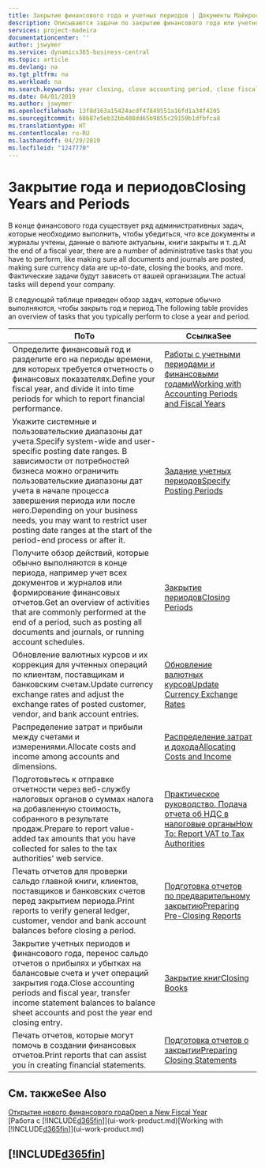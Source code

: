 ```yaml
---
title: Закрытие финансового года и учетных периодов | Документы Майкрософт
description: Описываются задачи по закрытию финансового года или учетного периода, например, проверка того, что документы и журналы учтены, а также сверка балансов банковских счетов.
services: project-madeira
documentationcenter: ''
author: jswymer
ms.service: dynamics365-business-central
ms.topic: article
ms.devlang: na
ms.tgt_pltfrm: na
ms.workload: na
ms.search.keywords: year closing, close accounting period, close fiscal year, bank account detailed trial balance
ms.date: 04/01/2019
ms.author: jswymer
ms.openlocfilehash: 13f8d163a15424acdf47849551a16fd1a34f4205
ms.sourcegitcommit: 60b87e5eb32bb408dd65b9855c29159b1dfbfca8
ms.translationtype: HT
ms.contentlocale: ru-RU
ms.lasthandoff: 04/29/2019
ms.locfileid: "1247770"
---
```

# <a name="closing-years-and-periods"></a><span data-ttu-id="d2d7e-103">Закрытие года и периодов</span><span class="sxs-lookup"><span data-stu-id="d2d7e-103">Closing Years and Periods</span></span>
<span data-ttu-id="d2d7e-104">В конце финансового года существует ряд административных задач, которые необходимо выполнить, чтобы убедиться, что все документы и журналы учтены, данные о валюте актуальны, книги закрыты и т. д.</span><span class="sxs-lookup"><span data-stu-id="d2d7e-104">At the end of a fiscal year, there are a number of administrative tasks that you have to perform, like making sure all documents and journals are posted, making sure currency data are up-to-date, closing the books, and more.</span></span> <span data-ttu-id="d2d7e-105">Фактические задачи будут зависеть от вашей организации.</span><span class="sxs-lookup"><span data-stu-id="d2d7e-105">The actual tasks will depend your company.</span></span>

<span data-ttu-id="d2d7e-106">В следующей таблице приведен обзор задач, которые обычно выполняются, чтобы закрыть год и период.</span><span class="sxs-lookup"><span data-stu-id="d2d7e-106">The following table provides an overview of tasks that you typically perform to close a year and period.</span></span>

| <span data-ttu-id="d2d7e-107">По</span><span class="sxs-lookup"><span data-stu-id="d2d7e-107">To</span></span> | <span data-ttu-id="d2d7e-108">Ссылка</span><span class="sxs-lookup"><span data-stu-id="d2d7e-108">See</span></span> |
| --- | --- |
| <span data-ttu-id="d2d7e-109">Определите финансовый год и разделите его на периоды времени, для которых требуется отчетность о финансовых показателях.</span><span class="sxs-lookup"><span data-stu-id="d2d7e-109">Define your fiscal year, and divide it into time periods for which to report financial performance.</span></span> | [<span data-ttu-id="d2d7e-110">Работы с учетными периодами и финансовыми годами</span><span class="sxs-lookup"><span data-stu-id="d2d7e-110">Working with Accounting Periods and Fiscal Years</span></span>](finance-accounting-periods-and-fiscal-years.md)|
| <span data-ttu-id="d2d7e-111">Укажите системные и пользовательские диапазоны дат учета.</span><span class="sxs-lookup"><span data-stu-id="d2d7e-111">Specify system-wide and user-specific posting date ranges.</span></span> <span data-ttu-id="d2d7e-112">В зависимости от потребностей бизнеса можно ограничить пользовательские диапазоны дат учета в начале процесса завершения периода или после него.</span><span class="sxs-lookup"><span data-stu-id="d2d7e-112">Depending on your business needs, you may want to restrict user posting date ranges at the start of the period-end process or after it.</span></span> |[<span data-ttu-id="d2d7e-113">Задание учетных периодов</span><span class="sxs-lookup"><span data-stu-id="d2d7e-113">Specify Posting Periods</span></span>](finance-how-specify-posting-periods.md) |
| <span data-ttu-id="d2d7e-114">Получите обзор действий, которые обычно выполняются в конце периода, например учет всех документов и журналов или формирование финансовых отчетов.</span><span class="sxs-lookup"><span data-stu-id="d2d7e-114">Get an overview of activities that are commonly performed at the end of a period, such as posting all documents and journals, or running account schedules.</span></span> |[<span data-ttu-id="d2d7e-115">Закрытие периодов</span><span class="sxs-lookup"><span data-stu-id="d2d7e-115">Closing Periods</span></span>](year-how-complete-period-end-processes.md) |
| <span data-ttu-id="d2d7e-116">Обновление валютных курсов и их коррекция для учтенных операций по клиентам, поставщикам и банковским счетам.</span><span class="sxs-lookup"><span data-stu-id="d2d7e-116">Update currency exchange rates and adjust the exchange rates of posted customer, vendor, and bank account entries.</span></span> |[<span data-ttu-id="d2d7e-117">Обновление валютных курсов</span><span class="sxs-lookup"><span data-stu-id="d2d7e-117">Update Currency Exchange Rates</span></span>](finance-how-update-currencies.md) |
| <span data-ttu-id="d2d7e-118">Распределение затрат и прибыли между счетами и измерениями.</span><span class="sxs-lookup"><span data-stu-id="d2d7e-118">Allocate costs and income among accounts and dimensions.</span></span> |[<span data-ttu-id="d2d7e-119">Распределение затрат и дохода</span><span class="sxs-lookup"><span data-stu-id="d2d7e-119">Allocating Costs and Income</span></span>](year-allocate-costs-income.md) |
| <span data-ttu-id="d2d7e-120">Подготовьтесь к отправке отчетности через веб-службу налоговых органов о суммах налога на добавленную стоимость, собранного в результате продаж.</span><span class="sxs-lookup"><span data-stu-id="d2d7e-120">Prepare to report value-added tax amounts that you have collected for sales to the tax authorities' web service.</span></span> |[<span data-ttu-id="d2d7e-121">Практическое руководство. Подача отчета об НДС в налоговые органы</span><span class="sxs-lookup"><span data-stu-id="d2d7e-121">How To: Report VAT to Tax Authorities</span></span>](finance-how-report-vat.md)|
| <span data-ttu-id="d2d7e-122">Печать отчетов для проверки сальдо главной книги, клиентов, поставщиков и банковских счетов перед закрытием периода.</span><span class="sxs-lookup"><span data-stu-id="d2d7e-122">Print reports to verify general ledger, customer, vendor and bank account balances before closing a period.</span></span> |[<span data-ttu-id="d2d7e-123">Подготовка отчетов по предварительному закрытию</span><span class="sxs-lookup"><span data-stu-id="d2d7e-123">Preparing Pre-Closing Reports</span></span>](year-prepare-preclose-reports.md) |
| <span data-ttu-id="d2d7e-124">Закрытие учетных периодов и финансового года, перенос сальдо отчетов о прибылях и убытках на балансовые счета и учет операций закрытия года.</span><span class="sxs-lookup"><span data-stu-id="d2d7e-124">Close accounting periods and fiscal year, transfer income statement balances to balance sheet accounts and post the year end closing entry.</span></span> |[<span data-ttu-id="d2d7e-125">Закрытие книг</span><span class="sxs-lookup"><span data-stu-id="d2d7e-125">Closing Books</span></span>](year-close-books.md) |
| <span data-ttu-id="d2d7e-126">Печать отчетов, которые могут помочь в создании финансовых отчетов.</span><span class="sxs-lookup"><span data-stu-id="d2d7e-126">Print reports that can assist you in creating financial statements.</span></span> |[<span data-ttu-id="d2d7e-127">Подготовка отчетов о закрытии</span><span class="sxs-lookup"><span data-stu-id="d2d7e-127">Preparing Closing Statements</span></span>](year-prepare-close-statement.md) |

## <a name="see-also"></a><span data-ttu-id="d2d7e-128">См. также</span><span class="sxs-lookup"><span data-stu-id="d2d7e-128">See Also</span></span>
[<span data-ttu-id="d2d7e-129">Открытие нового финансового года</span><span class="sxs-lookup"><span data-stu-id="d2d7e-129">Open a New Fiscal Year</span></span>](finance-how-open-new-fiscal-year.md)  
<span data-ttu-id="d2d7e-130">[Работа с [!INCLUDE[d365fin](includes/d365fin_md.md)]](ui-work-product.md)</span><span class="sxs-lookup"><span data-stu-id="d2d7e-130">[Working with [!INCLUDE[d365fin](includes/d365fin_md.md)]](ui-work-product.md)</span></span>

## [!INCLUDE[d365fin](includes/free_trial_md.md)]  
 
